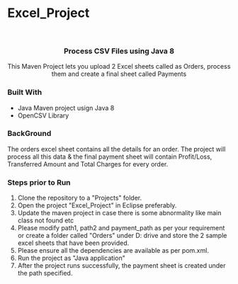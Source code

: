 # Excel_Project

<!-- PROJECT SHIELDS -->
<!-- PROJECT LOGO -->
<br />
<p align="center">
 
  <h3 align="center">Process CSV Files using Java 8</h3>

  <p align="center">
   This Maven Project lets you upload 2 Excel sheets called as Orders, process them and create a final sheet called Payments 
    <br />
  </p>
</p>

### Built With
   * Java Maven project usign Java 8 
   * OpenCSV Library

### BackGround  
           
 The orders excel sheet contains all the details for an order. The project will process all this data & the final payment sheet will contain Profit/Loss, Transferred Amount and Total Charges for every order.

### Steps prior to Run  
            
1) Clone the repository to a "Projects" folder.
2) Open the project "Excel_Project" in Eclipse preferably.
3) Update the maven project in case there is some abnormality like main class not found etc
4) Please modify path1, path2 and payment_path as per your requirement or create a folder called "Orders" under D: drive and store the 2 sample excel sheets that have been provided.
5) Please ensure all the dependencies are available as per pom.xml.
6) Run the project as "Java application"
7) After the project runs successfully, the payment sheet is created under the path specified.  
                  
